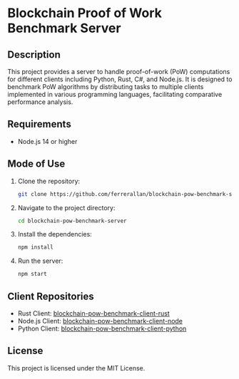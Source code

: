 # Blockchain Proof of Work Benchmark Server

## Description

This project provides a server to handle proof-of-work (PoW) computations for different clients including Python, Rust, C#, and Node.js. It is designed to benchmark PoW algorithms by distributing tasks to multiple clients implemented in various programming languages, facilitating comparative performance analysis.

## Requirements

- Node.js 14 or higher

## Mode of Use

1. Clone the repository:
   ```bash
   git clone https://github.com/ferrerallan/blockchain-pow-benchmark-server.git
   ```
2. Navigate to the project directory:
   ```bash
   cd blockchain-pow-benchmark-server
   ```
3. Install the dependencies:
   ```bash
   npm install
   ```
4. Run the server:
   ```bash
   npm start
   ```


## Client Repositories

- Rust Client: [blockchain-pow-benchmark-client-rust](https://github.com/ferrerallan/blockchain-pow-benchmark-client-rust)
- Node.js Client: [blockchain-pow-benchmark-client-node](https://github.com/ferrerallan/blockchain-pow-benchmark-client-node)
- Python Client: [blockchain-pow-benchmark-client-python](https://github.com/ferrerallan/blockchain-pow-benchmark-client-python)

## License

This project is licensed under the MIT License.
